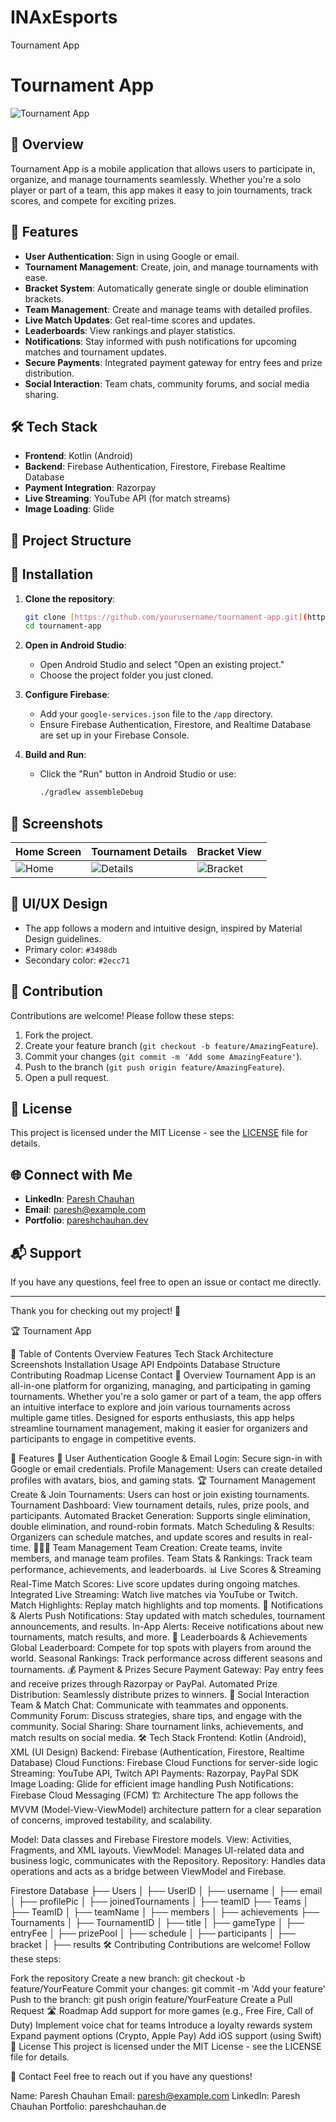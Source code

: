 # INAxEsports
Tournament App
# Tournament App

![Tournament App](https://via.placeholder.com/1000x300.png?text=Tournament+App+Banner)

## 📱 Overview

Tournament App is a mobile application that allows users to participate in, organize, and manage tournaments seamlessly. Whether you're a solo player or part of a team, this app makes it easy to join tournaments, track scores, and compete for exciting prizes.

## 🚀 Features

- **User Authentication**: Sign in using Google or email.
- **Tournament Management**: Create, join, and manage tournaments with ease.
- **Bracket System**: Automatically generate single or double elimination brackets.
- **Team Management**: Create and manage teams with detailed profiles.
- **Live Match Updates**: Get real-time scores and updates.
- **Leaderboards**: View rankings and player statistics.
- **Notifications**: Stay informed with push notifications for upcoming matches and tournament updates.
- **Secure Payments**: Integrated payment gateway for entry fees and prize distribution.
- **Social Interaction**: Team chats, community forums, and social media sharing.

## 🛠️ Tech Stack

- **Frontend**: Kotlin (Android)
- **Backend**: Firebase Authentication, Firestore, Firebase Realtime Database
- **Payment Integration**: Razorpay
- **Live Streaming**: YouTube API (for match streams)
- **Image Loading**: Glide

## 📂 Project Structure

## 🔧 Installation

1. **Clone the repository**:
    ```bash
    git clone [https://github.com/yourusername/tournament-app.git](https://github.com/INAxDeveloper/INAxEsports.git)
    cd tournament-app
    ```

2. **Open in Android Studio**:
   - Open Android Studio and select "Open an existing project."
   - Choose the project folder you just cloned.

3. **Configure Firebase**:
   - Add your `google-services.json` file to the `/app` directory.
   - Ensure Firebase Authentication, Firestore, and Realtime Database are set up in your Firebase Console.

4. **Build and Run**:
   - Click the "Run" button in Android Studio or use:
     ```bash
     ./gradlew assembleDebug
     ```

## 📸 Screenshots

| Home Screen | Tournament Details | Bracket View |
|-------------|--------------------|--------------|
| ![Home](https://via.placeholder.com/200)| ![Details](https://via.placeholder.com/200) | ![Bracket](https://via.placeholder.com/200) |

## 🎨 UI/UX Design

- The app follows a modern and intuitive design, inspired by Material Design guidelines.
- Primary color: `#3498db`
- Secondary color: `#2ecc71`

## 🤝 Contribution

Contributions are welcome! Please follow these steps:

1. Fork the project.
2. Create your feature branch (`git checkout -b feature/AmazingFeature`).
3. Commit your changes (`git commit -m 'Add some AmazingFeature'`).
4. Push to the branch (`git push origin feature/AmazingFeature`).
5. Open a pull request.

## 📝 License

This project is licensed under the MIT License - see the [LICENSE](LICENSE) file for details.

## 🌐 Connect with Me

- **LinkedIn**: [Paresh Chauhan](https://www.linkedin.com/in/paresh-chauhan)
- **Email**: [paresh@example.com](mailto:paresh@example.com)
- **Portfolio**: [pareshchauhan.dev](https://www.pareshchauhan.dev)

## 📬 Support

If you have any questions, feel free to open an issue or contact me directly.

---

Thank you for checking out my project! 🌟



🏆 Tournament App

📖 Table of Contents
Overview
Features
Tech Stack
Architecture
Screenshots
Installation
Usage
API Endpoints
Database Structure
Contributing
Roadmap
License
Contact
📱 Overview
Tournament App is an all-in-one platform for organizing, managing, and participating in gaming tournaments. Whether you're a solo gamer or part of a team, the app offers an intuitive interface to explore and join various tournaments across multiple game titles. Designed for esports enthusiasts, this app helps streamline tournament management, making it easier for organizers and participants to engage in competitive events.

🚀 Features
🔑 User Authentication
Google & Email Login: Secure sign-in with Google or email credentials.
Profile Management: Users can create detailed profiles with avatars, bios, and gaming stats.
🏆 Tournament Management
Create & Join Tournaments: Users can host or join existing tournaments.
Tournament Dashboard: View tournament details, rules, prize pools, and participants.
Automated Bracket Generation: Supports single elimination, double elimination, and round-robin formats.
Match Scheduling & Results: Organizers can schedule matches, and update scores and results in real-time.
🧑‍🤝‍🧑 Team Management
Team Creation: Create teams, invite members, and manage team profiles.
Team Stats & Rankings: Track team performance, achievements, and leaderboards.
📊 Live Scores & Streaming
Real-Time Match Scores: Live score updates during ongoing matches.
Integrated Live Streaming: Watch live matches via YouTube or Twitch.
Match Highlights: Replay match highlights and top moments.
📱 Notifications & Alerts
Push Notifications: Stay updated with match schedules, tournament announcements, and results.
In-App Alerts: Receive notifications about new tournaments, match results, and more.
🏅 Leaderboards & Achievements
Global Leaderboard: Compete for top spots with players from around the world.
Seasonal Rankings: Track performance across different seasons and tournaments.
💰 Payment & Prizes
Secure Payment Gateway: Pay entry fees and receive prizes through Razorpay or PayPal.
Automated Prize Distribution: Seamlessly distribute prizes to winners.
💬 Social Interaction
Team & Match Chat: Communicate with teammates and opponents.
Community Forum: Discuss strategies, share tips, and engage with the community.
Social Sharing: Share tournament links, achievements, and match results on social media.
🛠️ Tech Stack
Frontend: Kotlin (Android), XML (UI Design)
Backend: Firebase (Authentication, Firestore, Realtime Database)
Cloud Functions: Firebase Cloud Functions for server-side logic
Streaming: YouTube API, Twitch API
Payments: Razorpay, PayPal SDK
Image Loading: Glide for efficient image handling
Push Notifications: Firebase Cloud Messaging (FCM)
🏗️ Architecture
The app follows the MVVM (Model-View-ViewModel) architecture pattern for a clear separation of concerns, improved testability, and scalability.

Model: Data classes and Firebase Firestore models.
View: Activities, Fragments, and XML layouts.
ViewModel: Manages UI-related data and business logic, communicates with the Repository.
Repository: Handles data operations and acts as a bridge between ViewModel and Firebase.


Firestore Database
├── Users
│   ├── UserID
│       ├── username
│       ├── email
│       ├── profilePic
│       ├── joinedTournaments
│       ├── teamID
├── Teams
│   ├── TeamID
│       ├── teamName
│       ├── members
│       ├── achievements
├── Tournaments
│   ├── TournamentID
│       ├── title
│       ├── gameType
│       ├── entryFee
│       ├── prizePool
│       ├── schedule
│       ├── participants
│       ├── bracket
│       ├── results
🛠️ Contributing
Contributions are welcome! Follow these steps:

Fork the repository
Create a new branch: git checkout -b feature/YourFeature
Commit your changes: git commit -m 'Add your feature'
Push to the branch: git push origin feature/YourFeature
Create a Pull Request
🛣️ Roadmap
 Add support for more games (e.g., Free Fire, Call of Duty)
 Implement voice chat for teams
 Introduce a loyalty rewards system
 Expand payment options (Crypto, Apple Pay)
 Add iOS support (using Swift)
📝 License
This project is licensed under the MIT License - see the LICENSE file for details.

📧 Contact
Feel free to reach out if you have any questions!

Name: Paresh Chauhan
Email: paresh@example.com
LinkedIn: Paresh Chauhan
Portfolio: pareshchauhan.de
